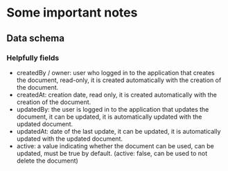 # Some important notes

## Data schema

### Helpfully fields

- createdBy / owner: user who logged in to the application that creates the document, read-only, it is created automatically with the creation of the document.
- createdAt: creation date, read only, it is created automatically with the creation of the document.
- updatedBy: the user is logged in to the application that updates the document, it can be updated, it is automatically updated with the updated document.
- updatedAt: date of the last update, it can be updated, it is automatically updated with the updated document.
- active: a value indicating whether the document can be used, can be updated, must be true by default. (active: false, can be used to not delete the document)
